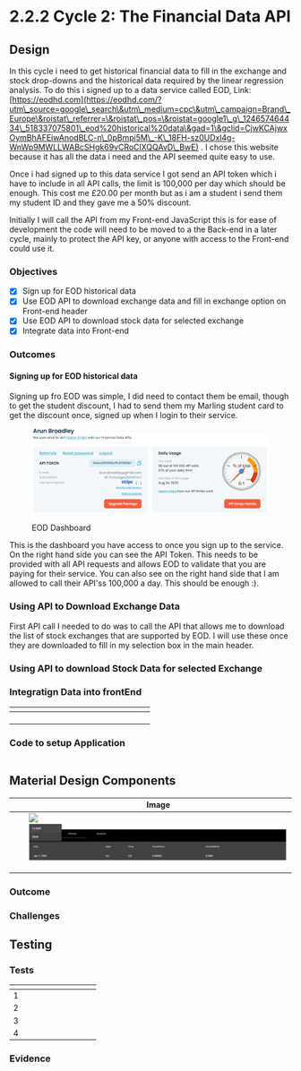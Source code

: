 # 2.2.2 Cycle 2: The Financial Data API

## Design

In this cycle i need to get historical financial data to fill in the exchange and stock drop-downs and the historical data required by the linear regression analysis. To do this i signed up to a data service called EOD, Link: [https://eodhd.com](https://eodhd.com/?utm\_source=google\_search\&utm\_medium=cpc\&utm\_campaign=Brand\_Europe\&roistat\_referrer=\&roistat\_pos=\&roistat=google1\_g\_124657464434\_518337075801\_eod%20historical%20data\&gad=1\&gclid=CjwKCAjwxOymBhAFEiwAnodBLC-n\_0pBmpi5M\_-K\_18FH-sz0UDxl4g-WnWp9MWLLWABcSHgk69vCRoClXQQAvD\_BwE) . I chose this website because it has all the data i need and the API seemed quite easy to use.

Once i had signed up to this data service I got send an API token which i have to include in all API calls, the limit is 100,000 per day which should be enough. This cost me £20.00 per month but as i am a student i send them my student ID and they gave me a 50% discount.&#x20;

Initially I will call the API from my Front-end JavaScript this is for ease of development the code will need to be moved to a the Back-end in a later cycle, mainly to protect the API key, or anyone with access to the Front-end could use it.



### Objectives

* [x] Sign up for EOD historical data
* [x] Use EOD API to download exchange data and fill in exchange option on Front-end header
* [x] Use EOD API to download stock data for selected exchange
* [x] Integrate data into Front-end&#x20;

### Outcomes

#### Signing up for EOD historical data

Signing up fro EOD was simple, I did need to contact them be email, though to get the student discount, I had to send them my Marling student card to get the discount once, signed up when I login to their service.

<figure><img src="../.gitbook/assets/image.png" alt=""><figcaption><p>EOD Dashboard</p></figcaption></figure>

This is the dashboard you have access to once you sign up to the service. On the right hand side you can see the API Token. This needs to be provided with all API requests and allows EOD to validate that you are paying for their service. You can also see on the right hand side that I am allowed to call their API'ss 100,000 a day. This should be enough :).

### Using API to Download Exchange Data

First API call I needed to do was to call the API that allows me to download the list of stock exchanges that are supported by EOD. I will use these once they are downloaded to fill in my selection box in the main header.







### Using API to download Stock Data for selected Exchange





### Integratign Data into frontEnd





<table><thead><tr><th width="223"></th><th></th></tr></thead><tbody><tr><td></td><td></td></tr><tr><td></td><td></td></tr><tr><td></td><td></td></tr><tr><td> </td><td></td></tr></tbody></table>

### Code to setup Application



```
```

## Material Design Components



|   |   | Image                                                         |
| - | - | ------------------------------------------------------------- |
|   |   | ![](broken-reference)![](<../.gitbook/assets/image (10).png>) |
|   |   |                                                               |
|   |   |                                                               |
|   |   |                                                               |



### Outcome





### Challenges



## Testing



### Tests

<table><thead><tr><th width="85"></th><th></th><th></th><th></th><th></th></tr></thead><tbody><tr><td>1</td><td></td><td></td><td></td><td></td></tr><tr><td>2</td><td></td><td> </td><td></td><td></td></tr><tr><td>3</td><td></td><td></td><td></td><td></td></tr><tr><td>4</td><td></td><td></td><td></td><td></td></tr></tbody></table>

### Evidence

####







####

